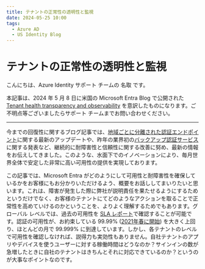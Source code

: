 ```yaml
---
title: テナントの正常性の透明性と監視
date: 2024-05-25 10:00
tags:
  - Azure AD
  - US Identity Blog
---
```


# テナントの正常性の透明性と監視

こんにちは、Azure Identity サポート チームの 名取 です。

本記事は、2024 年 5 月 8 日に米国の Microsoft Entra Blog で公開された [Tenant health transparency and observability](https://techcommunity.microsoft.com/t5/microsoft-entra-blog/tenant-health-transparency-and-observability/ba-p/4127612) を意訳したものになります。ご不明点等ございましたらサポート チームまでお問い合わせください。

----

今までの回復性に関するブログ記事では、[地域ごとに分離された認証エンドポイント](https://jpazureid.github.io/blog/azure-active-directory/microsoft-entra-resilience-update-workload-identity-authentication/)に関する最新のアップデートや、昨年の業界初の[バックアップ認証サービス](https://jpazureid.github.io/blog/azure-active-directory/advances-in-azure-ad-resilience/)に関する発表など、継続的に耐障害性と信頼性に関する改善に努め、最新の情報をお伝えしてきました。このような、水面下でのイノベーションにより、毎月世界全体で安定した非常に高い可用性の提供を実現しております。

この記事では、Microsoft Entra がどのようにして可用性と耐障害性を確保しているかをお客様にもお分かりいただけるよう、概要をお話ししてまいりたいと思います。これは、障害が発生した際に弊社が説明責任を果たせるようにするためというだけでなく、お客様のテナントにてどのようなアクションを取ることで正常性を高めていけるのかということを、よりよく理解するためでもあります。グローバル レベルでは、過去の可用性を [SLA レポート](https://learn.microsoft.com/ja-jp/entra/identity/monitoring-health/reference-sla-performance)で確認することが可能です。認証の可用性が、お約束している 99.99% ([2021年春に開始](https://techcommunity.microsoft.com/t5/microsoft-entra-blog/99-99-uptime-for-azure-active-directory/ba-p/1999628)) を大きく上回り、ほとんどの月で 99.999% に到達しています。しかし、各テナントのレベルで可用性を確認しなければ、説得力も実効性もありません。自社テナントのアプリやデバイスを使うユーザーに対する稼働時間はどうなのか？サインインの数が急増したときに自社のテナントはきちんとそれに対応できているのか？というのが大事なポイントなのです。
